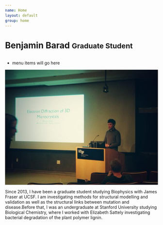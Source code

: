 ```yaml
---
name: Home
layout: default
group: home
---
```


<h1 class="text-center">Benjamin Barad <small> Graduate Student </small></h1>

<div class="row">
  	<div class="medium-5 columns">
  		<div><ul><li> menu items will go here</li></ul></div>
  	</div>
  	<div class="medium-7 columns">
  		<img src="static/img/Giving_microed_talk.jpg" 
  		alt = "I find electron diffraction interesting!" />
  	</div>
</div>


Since 2013, I have been a graduate student studying Biophysics with James Fraser 
at UCSF. I am investigating methods for structural modelling and validation as 
well as the structural links between mutation and disease.Before that, I was an 
undergraduate at Stanford University studying Biological Chemistry, where I 
worked with Elizabeth Sattely investigating bacterial degradation of the plant 
polymer lignin. 